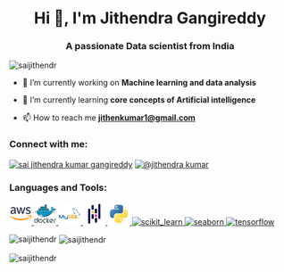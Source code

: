

<h1 align="center">Hi 👋, I'm Jithendra Gangireddy</h1>
<h3 align="center">A passionate Data scientist from India</h3>

<p align="left"> <img src="https://komarev.com/ghpvc/?username=saijithendr&label=Profile%20views&color=0e75b6&style=flat" alt="saijithendr" /> </p>

- 🔭 I’m currently working on **Machine learning and data analysis**

- 🌱 I’m currently learning **core concepts of Artificial intelligence**

- 📫 How to reach me **jithenkumar1@gmail.com**


<h3 align="left">Connect with me:</h3>
<p align="left">
<a href="https://linkedin.com/in/sai jithendra kumar gangireddy" target="blank"><img align="center" src="https://raw.githubusercontent.com/rahuldkjain/github-profile-readme-generator/master/src/images/icons/Social/linked-in-alt.svg" alt="sai jithendra kumar gangireddy" height="30" width="40" /></a>
<a href="https://www.hackerearth.com/@jithendra kumar" target="blank"><img align="center" src="https://raw.githubusercontent.com/rahuldkjain/github-profile-readme-generator/master/src/images/icons/Social/hackerearth.svg" alt="@jithendra kumar" height="30" width="40" /></a>
</p>

<h3 align="left">Languages and Tools:</h3>
<p align="left"> <a href="https://aws.amazon.com" target="_blank" rel="noreferrer"> <img src="https://raw.githubusercontent.com/devicons/devicon/master/icons/amazonwebservices/amazonwebservices-original-wordmark.svg" alt="aws" width="40" height="40"/> </a> <a href="https://www.docker.com/" target="_blank" rel="noreferrer"> <img src="https://raw.githubusercontent.com/devicons/devicon/master/icons/docker/docker-original-wordmark.svg" alt="docker" width="40" height="40"/> </a> <a href="https://www.mysql.com/" target="_blank" rel="noreferrer"> <img src="https://raw.githubusercontent.com/devicons/devicon/master/icons/mysql/mysql-original-wordmark.svg" alt="mysql" width="40" height="40"/> </a> <a href="https://pandas.pydata.org/" target="_blank" rel="noreferrer"> <img src="https://raw.githubusercontent.com/devicons/devicon/2ae2a900d2f041da66e950e4d48052658d850630/icons/pandas/pandas-original.svg" alt="pandas" width="40" height="40"/> </a> <a href="https://www.python.org" target="_blank" rel="noreferrer"> <img src="https://raw.githubusercontent.com/devicons/devicon/master/icons/python/python-original.svg" alt="python" width="40" height="40"/> </a> <a href="https://scikit-learn.org/" target="_blank" rel="noreferrer"> <img src="https://upload.wikimedia.org/wikipedia/commons/0/05/Scikit_learn_logo_small.svg" alt="scikit_learn" width="40" height="40"/> </a> <a href="https://seaborn.pydata.org/" target="_blank" rel="noreferrer"> <img src="https://seaborn.pydata.org/_images/logo-mark-lightbg.svg" alt="seaborn" width="40" height="40"/> </a> <a href="https://www.tensorflow.org" target="_blank" rel="noreferrer"> <img src="https://www.vectorlogo.zone/logos/tensorflow/tensorflow-icon.svg" alt="tensorflow" width="40" height="40"/> </a> </p>

<p><img align="left" src="https://github-readme-stats.vercel.app/api/top-langs?username=saijithendr&show_icons=true&locale=en&layout=compact" alt="saijithendr" /></p>

<p>&nbsp;<img align="center" src="https://github-readme-stats.vercel.app/api?username=saijithendr&show_icons=true&locale=en" alt="saijithendr" /></p>

<p><img align="center" src="https://github-readme-streak-stats.herokuapp.com/?user=saijithendr&" alt="saijithendr" /></p>

